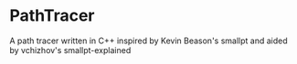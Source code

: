 # PathTracer
A path tracer written in C++ inspired by Kevin Beason's smallpt and aided by vchizhov's smallpt-explained

